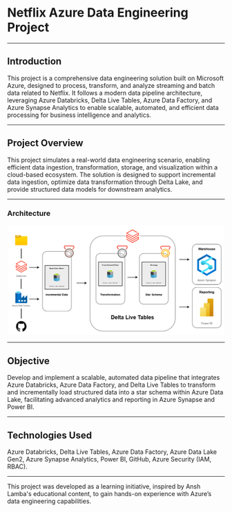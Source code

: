 # Netflix Azure Data Engineering Project

---

## Introduction  
This project is a comprehensive data engineering solution built on Microsoft Azure, designed to process, transform, and analyze streaming and batch data related to Netflix. It follows a modern data pipeline architecture, leveraging Azure Databricks, Delta Live Tables, Azure Data Factory, and Azure Synapse Analytics to enable scalable, automated, and efficient data processing for business intelligence and analytics.  

---

## Project Overview  
This project simulates a real-world data engineering scenario, enabling efficient data ingestion, transformation, storage, and visualization within a cloud-based ecosystem. The solution is designed to support incremental data ingestion, optimize data transformation through Delta Lake, and provide structured data models for downstream analytics.  

---

### Architecture 
<div align="center">
    <img src="https://raw.githubusercontent.com/juancarlosierrac/Netflix-AzureDataEngineeringProject/main/Images/Netflix_Diagram.png" 
         alt="Netflix Data Engineering Project Diagram" 
         width="800px"/>
</div>

---

## Objective  
Develop and implement a scalable, automated data pipeline that integrates Azure Databricks, Azure Data Factory, and Delta Live Tables to transform and incrementally load structured data into a star schema within Azure Data Lake, facilitating advanced analytics and reporting in Azure Synapse and Power BI.  

---

## Technologies Used  
Azure Databricks, Delta Live Tables, Azure Data Factory, Azure Data Lake Gen2, Azure Synapse Analytics, Power BI, GitHub, Azure Security (IAM, RBAC).  

---

This project was developed as a learning initiative, inspired by Ansh Lamba's educational content, to gain hands-on experience with Azure’s data engineering capabilities.  
